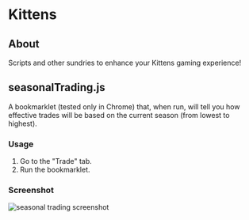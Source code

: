 # Kittens

## About
Scripts and other sundries to enhance your Kittens gaming experience!

## seasonalTrading.js
A bookmarklet (tested only in Chrome) that, when run, will tell you how effective trades will be based on the current season (from lowest to highest).

### Usage
1. Go to the "Trade" tab.
2. Run the bookmarklet.

### Screenshot
![seasonal trading screenshot]("/screenshots/seasonalTrading.png")
